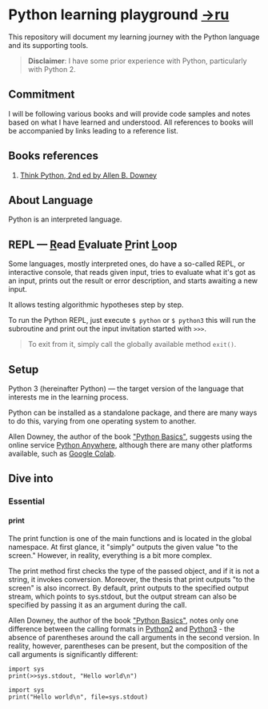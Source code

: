 Python learning playground [→ru](README.ru.md)
===

This repository will document my learning journey with the Python language and its supporting tools.

> **Disclaimer**: I have some prior experience with Python, particularly with Python 2.

## Commitment

I will be following various books and will provide code samples and notes based on what I have learned and understood.
All references to books will be accompanied by links leading to a reference list.

## Books references

1. [Think Python, 2nd ed by Allen B. Downey][1]

## About Language

Python is an interpreted language.

## REPL — <ins>R</ins>ead <ins>E</ins>valuate <ins>P</ins>rint <ins>L</ins>oop

Some languages, mostly interpreted ones, do have a so-called REPL, or interactive console, that reads given input,
tries to evaluate what it's got as an input, prints out the result or error description, and starts awaiting
a new input.

It allows testing algorithmic hypotheses step by step.

To run the Python REPL, just execute `$ python` or `$ python3` this will run the subroutine and print out the input invitation started with `>>>`.

> To exit from it, simply call the globally available method `exit()`.

## Setup

Python 3 (hereinafter Python) — the target version of the language that interests me in the learning process.

Python can be installed as a standalone package, and there are many ways to do this, varying from one operating system
to another.

Allen Downey, the author of the book ["Python Basics"][1], suggests using the online service [Python Anywhere](https://www.pythonanywhere.com/), although there are many other platforms available, such as [Google Colab](https://colab.google/).


## Dive into

### Essential

#### print

The print function is one of the main functions and is located in the global namespace. At first glance, it "simply" outputs the given value "to the screen." However, in reality, everything is a bit more complex.

The print method first checks the type of the passed object, and if it is not a string, it invokes conversion.
Moreover, the thesis that print outputs "to the screen" is also incorrect. By default, print outputs to the specified
output stream, which points to sys.stdout, but the output stream can also be specified by passing it as an argument
during the call.

Allen Downey, the author of the book ["Python Basics"][1], notes only one difference between the calling formats
in [Python2](https://docs.python.org/3/library/functions.html#print)
and [Python3](https://docs.python.org/3/library/functions.html#print) - the absence of parentheses
around the call arguments in the second version. In reality, however, parentheses can be present,
but the composition of the call arguments is significantly different:

```python2
import sys
print(>>sys.stdout, "Hello world\n")
```

```python3
import sys
print("Hello world\n", file=sys.stdout)
```

[1]: <https://www.goodreads.com/book/show/14514306-think-python> "Think Python, 2nd ed by Allen B. Downey"
